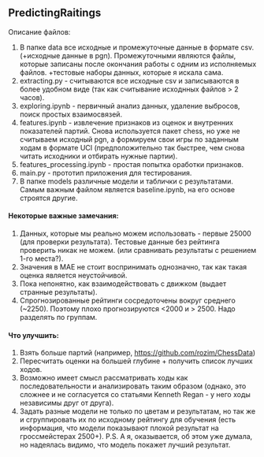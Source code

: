## PredictingRaitings
Описание файлов:
1. В папке data все исходные и промежуточные данные в формате csv. (+исходные данные в pgn).
  Промежуточными являются файлы, которые записаны после окончания работы с одним из исполняемых файлов.
  +тестовые наборы данных, которые я искала сама.
2. extracting.py - считываются все исходные csv и записываются в более удобном виде (так как считывание исходнных файлов > 2 часов).
3. exploring.ipynb - первичный анализ данных, удаление выбросов, поиск простых взаимосвязей.
4. features.ipynb - извлечение признаков из оценок и внутренних показателей партий. Снова используется пакет chess, но уже не считываем исходный pgn, а формируем свои игры по заданным ходам в формате UCI (предположительно так быстрее, чем снова читать исходники и отбирать нужные партии).
5. features_processing.ipynb - простая попытка оработки признаков.
6. main.py - прототип приложения для тестирования.
7. В папке models различные модели и таблички с результатами. Самым важным файлом является baseline.ipynb, на его основе строятся другие.

#### Некоторые важные замечания:
1. Данных, которые мы реально можем использовать - первые 25000 (для проверки результата). Тестовые данные без рейтинга проверить никак не можем. (или сравнивать результаты с решением 1-го места?).
2. Значения в MAE не стоит воспринимать однозначно, так как такая оценка является неустойчивой.
3. Пока непонятно, как взаимодействовать с движком (выдает странные результаты).
4. Спрогнозированные рейтинги сосредоточены вокруг среднего (~2250). Поэтому плохо прогнозируются <2000 и > 2500. Надо разделять по группам.

#### Что улучшить:
1. Взять больше партий (например, https://github.com/rozim/ChessData)
2. Пересчитать оценки на большей глубине + получить список лучших ходов.
3. Возможно имеет смысл рассматривать ходы как последовательности и анализировать таким образом (однако, это сложнее и не согласуется со статьями Kenneth Regan - у него ходы независимы друг от друга).
4. Задать разные модели не только по цветам и результатам, но так же и сгруппировать их по исходному рейтингу для обучения (есть информация, что модели показывают плохой результат на гроссмейстерах 2500+).
P.S. А я, оказывается, об этом уже думала, но надеялась видимо, что модель покажет лучший результат.
